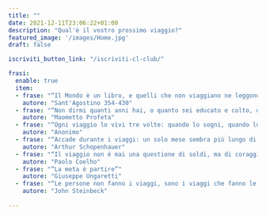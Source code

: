 ```yaml
---
title: ""
date: 2021-12-11T23:06:22+01:00
description: "Qual'è il vostro prossimo viaggio?"
featured_image: '/images/Home.jpg'
draft: false

iscriviti_button_link: "/iscriviti-cl-club/"

frasi:
  enable: true
  item:
  - frase: "“Il Mondo è un libro, e quelli che non viaggiano ne leggono solo una pagina.”"
    autore: "Sant'Agostino 354-430"
  - frase: "“Non dirmi quanti anni hai, o quanto sei educato e colto, dimmi dove hai viaggiato e che cosa sai.”"
    autore: "Maometto Profeta"
  - frase: "“Ogni viaggio lo vivi tre volte: quando lo sogni, quando lo vivi, quando lo ricordi.“"
    autore: "Anonimo"
  - frase: "“Accade durante i viaggi: un solo mese sembra più lungo di quattro mesi trascorsi a casa”"
    autore: "Arthur Schopenhauer"
  - frase: "“Il viaggio non è mai una questione di soldi, ma di coraggio”"
    autore: "Paolo Coelho"
  - frase: "“La meta è partire”"
    autore: "Giuseppe Ungaretti"
  - frase: "“Le persone non fanno i viaggi, sono i viaggi che fanno le persone”"
    autore: "John Steinbeck"
 
---
```

